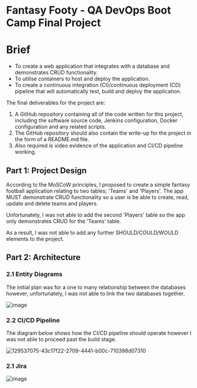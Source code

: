 # Fantasy Footy - QA DevOps Boot Camp Final Project 

# Brief

- To create a web application that integrates with a database and demonstrates CRUD functionality.
- To utilise containers to host and deploy the application.
- To create a continuous integration (CI)/continuous deployment (CD) pipeline that will automatically test, build and deploy the application.

The final deliverables for the project are:

1. A GitHub repository containing all of the code written for this project, including the software source code, Jenkins configuration, Docker configuration and any related scripts.
2. The GitHub repository should also contain the write-up for the project in the form of a README.md file.
3. Also required is video evidence of the application and CI/CD pipeline working.

## Part 1: Project Design

According to the MoSCoW principles, I proposed to create a simple fantasy football application relating to two tables; 'Teams' and 'Players'. The app MUST demonstrate CRUD functionality so a user is be able to create, read, update and delete teams and players. 

Unfortunately, I was not able to add the second 'Players' table so the app only demonstrates CRUD for the 'Teams' table. 

As a result, I was not able to add any further SHOULD/COULD/WOULD elements to the project. 

## Part 2: Architecture

### 2.1 Entity Diagrams

The initial plan was for a one to many relationship between the databases however, unfortunately, I was not able to link the two databases together. 

![image](https://user-images.githubusercontent.com/97617047/153581704-25a4ffb8-81b2-491a-acf4-ed42351c7833.png)

### 2.2 CI/CD Pipeline

The diagram below shows how the CI/CD pipeline should operate however I was not able to proceed past the build stage. 

![129537075-43c17f22-2709-4441-b00c-710398d07310](https://user-images.githubusercontent.com/97617047/157854508-bd8f2f02-71b6-4946-baf4-a213691df359.png)


### 2.1 Jira

![image](https://user-images.githubusercontent.com/97617047/153412116-38921f79-558d-4b25-a836-182366f061f2.png)
